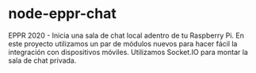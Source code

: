 # node-eppr-chat
EPPR 2020 - Inicia una sala de chat local adentro de tu Raspberry Pi. En este proyecto utilizamos un par de módulos nuevos para hacer fácil la integración con dispositivos móviles. Utilizamos Socket.IO para montar la sala de chat privada.
